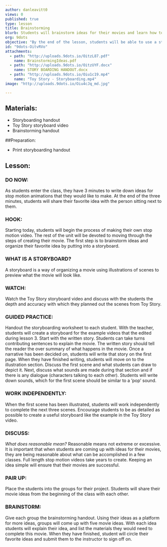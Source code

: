 ```yaml
---
author: danleavitt0
views: 0
published: true
type: lesson
title: Brainstorming
blurb: Students will brainstorm ideas for their movies and learn how to organize those ideas by creating a storyboard
org: 9dots
objective: "By the end of the lesson, students will be able to use a storyboard to organize their ideas, brainstorm an idea for their movie, and complete a written story."
id: "9dots-OitvRVo"
attachments: 
  - path: "http://uploads.9dots.io/OitzL87.pdf"
    name: BrainstormingIdeas.pdf
  - path: "http://uploads.9dots.io/OitzUYF.docx"
    name: STORY BOARDING HANDOUT.docx
  - path: "http://uploads.9dots.io/Oiu1c19.mp4"
    name: "Toy Story - Storyboarding.mp4"
image: "http://uploads.9dots.io/Oiu4cJq_md.jpg"

---
```


## Materials:

- Storyboarding handout
- Toy Story storyboard video
- Brainstorming handout

##Preparation:

- Print storyboarding handout

## Lesson:

### DO NOW:
As students enter the class, they have 3 minutes to write down ideas for stop motion animations that they would like to make. At the end of the three minutes, students will share their favorite idea with the person sitting next to them.

### HOOK:
Starting today, students will begin the process of making their own stop motion video. The rest of the unit will be devoted to moving through the steps of creating their movie. The first step is to brainstorm ideas and organize their favorite idea by putting into a storyboard.

### WHAT IS A STORYBOARD?
A storyboard is a way of organizing a movie using illustrations of scenes to preview what the movie will look like.

### WATCH:
Watch the Toy Story storyboard video and discuss with the students the depth and accuracy with which they planned out the scenes from Toy Story.

### GUIDED PRACTICE:
Handout the storyboarding worksheet to each student. With the teacher, students will create a storyboard for the example videos that the edited during lesson 3. Start with the written story. Students can take turns contributing sentences to explain the movie. The written story should tell the reader the over summary of what happens in the movie. Once a narrative has been decided on, students will write that story on the first page. When they have finished writing, students will move on to the illustration section. Discuss the first scene and what students can draw to depict it. Next, discuss what sounds are made during that section and if there is any dialogue (characters talking to each other). Students will write down sounds, which for the first scene should be similar to  a ’pop’ sound.

### WORK INDEPENDENTLY:
When the first scene has been illustrated, students will work independently to complete the next three scenes. Encourage students to be as detailed as possible to create a useful storyboard like the example in the Toy Story video.

### DISCUSS:
_What does reasonable mean?_
Reasonable means not extreme or excessive. It is important that when students are coming up with ideas for their movies, they are being reasonable about what can be accomplished in a few classes. Full length stop motion videos take years to create. Keeping an idea simple will ensure that their movies are successful.

### PAIR UP:
Place the students into the groups for their project. Students will share their movie ideas from the beginning of the class with each other.

### BRAINSTORM:
Give each group the brainstorming handout. Using their ideas as a platform for more ideas, groups will come up with five movie ideas. With each idea students will explain their idea, and list the materials they would need to complete this movie. When they have finished, student will circle their favorite ideas and submit them to the instructor to sign off on.
